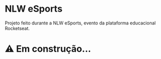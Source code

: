 # NLW eSports
Projeto feito durante a NLW eSports, evento da plataforma educacional Rocketseat.

# :warning: Em construção...

